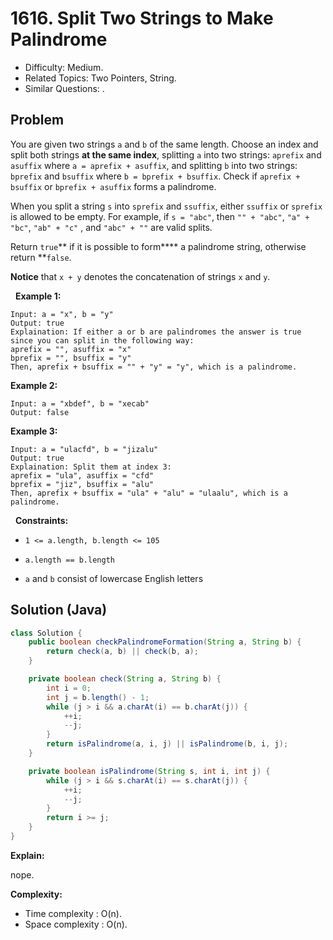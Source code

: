 # 1616. Split Two Strings to Make Palindrome

- Difficulty: Medium.
- Related Topics: Two Pointers, String.
- Similar Questions: .

## Problem

You are given two strings ```a``` and ```b``` of the same length. Choose an index and split both strings **at the same index**, splitting ```a``` into two strings: ```aprefix``` and ```asuffix``` where ```a = aprefix + asuffix```, and splitting ```b``` into two strings: ```bprefix``` and ```bsuffix``` where ```b = bprefix + bsuffix```. Check if ```aprefix + bsuffix``` or ```bprefix + asuffix``` forms a palindrome.

When you split a string ```s``` into ```sprefix``` and ```ssuffix```, either ```ssuffix``` or ```sprefix``` is allowed to be empty. For example, if ```s = "abc"```, then ```"" + "abc"```, ```"a" + "bc"```, ```"ab" + "c"``` , and ```"abc" + ""``` are valid splits.

Return ```true```** if it is possible to form**** a palindrome string, otherwise return **```false```.

**Notice** that ```x + y``` denotes the concatenation of strings ```x``` and ```y```.

 
**Example 1:**

```
Input: a = "x", b = "y"
Output: true
Explaination: If either a or b are palindromes the answer is true since you can split in the following way:
aprefix = "", asuffix = "x"
bprefix = "", bsuffix = "y"
Then, aprefix + bsuffix = "" + "y" = "y", which is a palindrome.
```

**Example 2:**

```
Input: a = "xbdef", b = "xecab"
Output: false
```

**Example 3:**

```
Input: a = "ulacfd", b = "jizalu"
Output: true
Explaination: Split them at index 3:
aprefix = "ula", asuffix = "cfd"
bprefix = "jiz", bsuffix = "alu"
Then, aprefix + bsuffix = "ula" + "alu" = "ulaalu", which is a palindrome.
```

 
**Constraints:**


	
- ```1 <= a.length, b.length <= 105```
	
- ```a.length == b.length```
	
- ```a``` and ```b``` consist of lowercase English letters



## Solution (Java)

```java
class Solution {
    public boolean checkPalindromeFormation(String a, String b) {
        return check(a, b) || check(b, a);
    }

    private boolean check(String a, String b) {
        int i = 0;
        int j = b.length() - 1;
        while (j > i && a.charAt(i) == b.charAt(j)) {
            ++i;
            --j;
        }
        return isPalindrome(a, i, j) || isPalindrome(b, i, j);
    }

    private boolean isPalindrome(String s, int i, int j) {
        while (j > i && s.charAt(i) == s.charAt(j)) {
            ++i;
            --j;
        }
        return i >= j;
    }
}
```

**Explain:**

nope.

**Complexity:**

* Time complexity : O(n).
* Space complexity : O(n).
